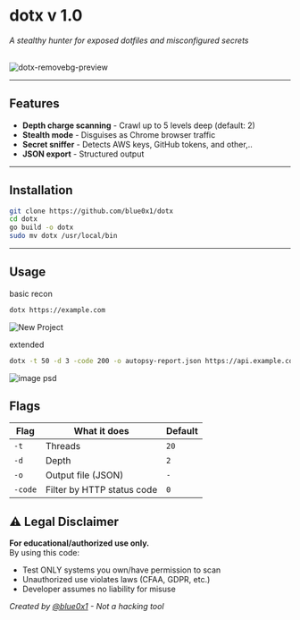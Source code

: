 # dotx v 1.0

*A stealthy hunter for exposed dotfiles and misconfigured secrets*
<br><br>

![dotx-removebg-preview](https://github.com/user-attachments/assets/3ec8ca49-8f86-41f1-87ef-0c5f8b098892)

---
## Features
-  **Depth charge scanning** - Crawl up to 5 levels deep (default: 2)
-  **Stealth mode** - Disguises as Chrome browser traffic
-  **Secret sniffer** - Detects AWS keys, GitHub tokens, and other,..
-  **JSON export** - Structured output 



---

## Installation
```bash
git clone https://github.com/blue0x1/dotx 
cd dotx
go build -o dotx
sudo mv dotx /usr/local/bin
```

---

## Usage
basic recon
```bash
dotx https://example.com
```

![New Project](https://github.com/user-attachments/assets/690ae714-4dd6-44c2-b556-05163d9d56dc)

extended 

```bash
dotx -t 50 -d 3 -code 200 -o autopsy-report.json https://api.example.com 
```

![image psd](https://github.com/user-attachments/assets/5888a6f3-f5f8-4c5e-93ff-a7a7d20572c7)



 ## Flags

| Flag     | What it does                      | Default |
|----------|-----------------------------------|---------|
| `-t`     | Threads                           | `20`    |
| `-d`     | Depth                             | `2`     |
| `-o`     | Output file  (JSON)               | `-`     |
| `-code`  | Filter by HTTP status code        | `0`     |

## ⚠️ Legal Disclaimer  
**For educational/authorized use only.**  
By using this code:  
- Test ONLY systems you own/have permission to scan  
- Unauthorized use violates laws (CFAA, GDPR, etc.)  
- Developer assumes no liability for misuse  

*Created by [@blue0x1](https://github.com/blue0x1) - Not a hacking tool*
